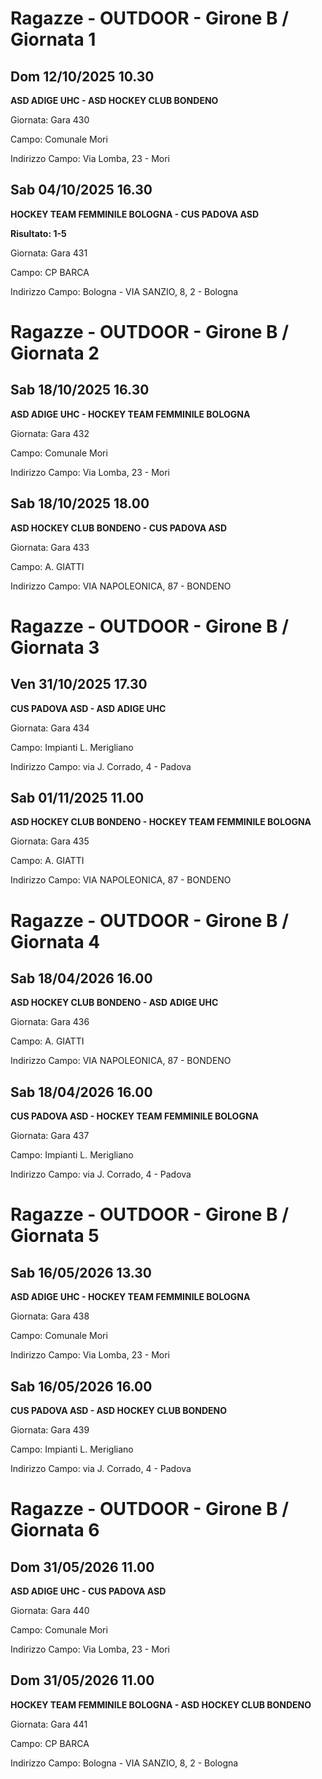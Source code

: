 # Ragazze - OUTDOOR  - Girone B / Giornata 1
## Dom 12/10/2025 10.30

<strong>ASD ADIGE UHC - ASD HOCKEY CLUB BONDENO</strong>

Giornata: Gara 430

Campo: Comunale Mori 

Indirizzo Campo:  Via Lomba, 23 - Mori



## Sab 04/10/2025 16.30

<strong>HOCKEY TEAM FEMMINILE BOLOGNA - CUS PADOVA ASD</strong>

**Risultato: 1-5**

Giornata: Gara 431

Campo: CP BARCA 

Indirizzo Campo:  Bologna - VIA SANZIO, 8, 2 - Bologna


# Ragazze - OUTDOOR  - Girone B / Giornata 2
## Sab 18/10/2025 16.30

<strong>ASD ADIGE UHC - HOCKEY TEAM FEMMINILE BOLOGNA</strong>

Giornata: Gara 432

Campo: Comunale Mori 

Indirizzo Campo:  Via Lomba, 23 - Mori



## Sab 18/10/2025 18.00

<strong>ASD HOCKEY CLUB BONDENO - CUS PADOVA ASD</strong>

Giornata: Gara 433

Campo: A. GIATTI 

Indirizzo Campo:  VIA NAPOLEONICA, 87 - BONDENO


# Ragazze - OUTDOOR  - Girone B / Giornata 3
## Ven 31/10/2025 17.30

<strong>CUS PADOVA ASD - ASD ADIGE UHC</strong>

Giornata: Gara 434

Campo: Impianti L. Merigliano 

Indirizzo Campo:  via J. Corrado, 4 - Padova



## Sab 01/11/2025 11.00

<strong>ASD HOCKEY CLUB BONDENO - HOCKEY TEAM FEMMINILE BOLOGNA</strong>

Giornata: Gara 435

Campo: A. GIATTI 

Indirizzo Campo:  VIA NAPOLEONICA, 87 - BONDENO


# Ragazze - OUTDOOR  - Girone B / Giornata 4
## Sab 18/04/2026 16.00

<strong>ASD HOCKEY CLUB BONDENO - ASD ADIGE UHC</strong>

Giornata: Gara 436

Campo: A. GIATTI 

Indirizzo Campo:  VIA NAPOLEONICA, 87 - BONDENO



## Sab 18/04/2026 16.00

<strong>CUS PADOVA ASD - HOCKEY TEAM FEMMINILE BOLOGNA</strong>

Giornata: Gara 437

Campo: Impianti L. Merigliano 

Indirizzo Campo:  via J. Corrado, 4 - Padova


# Ragazze - OUTDOOR  - Girone B / Giornata 5
## Sab 16/05/2026 13.30

<strong>ASD ADIGE UHC - HOCKEY TEAM FEMMINILE BOLOGNA</strong>

Giornata: Gara 438

Campo: Comunale Mori 

Indirizzo Campo:  Via Lomba, 23 - Mori



## Sab 16/05/2026 16.00

<strong>CUS PADOVA ASD - ASD HOCKEY CLUB BONDENO</strong>

Giornata: Gara 439

Campo: Impianti L. Merigliano 

Indirizzo Campo:  via J. Corrado, 4 - Padova


# Ragazze - OUTDOOR  - Girone B / Giornata 6
## Dom 31/05/2026 11.00

<strong>ASD ADIGE UHC - CUS PADOVA ASD</strong>

Giornata: Gara 440

Campo: Comunale Mori 

Indirizzo Campo:  Via Lomba, 23 - Mori



## Dom 31/05/2026 11.00

<strong>HOCKEY TEAM FEMMINILE BOLOGNA - ASD HOCKEY CLUB BONDENO</strong>

Giornata: Gara 441

Campo: CP BARCA 

Indirizzo Campo:  Bologna - VIA SANZIO, 8, 2 - Bologna


